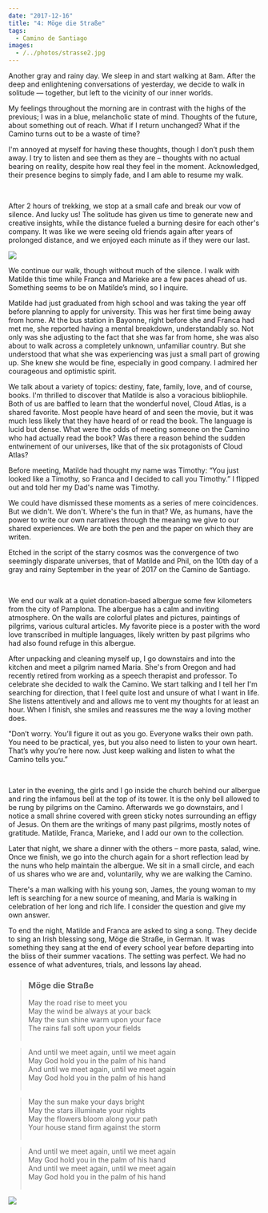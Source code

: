 ```yaml
---
date: "2017-12-16"
title: "4: Möge die Straße"
tags: 
  - Camino de Santiago
images:
  - /../photos/strasse2.jpg
---
```


Another gray and rainy day. We sleep in and start walking at 8am. After the deep and enlightening conversations of yesterday, we decide to walk in solitude –– together, but left to the vicinity of our inner worlds.

My feelings throughout the morning are in contrast with the highs of the previous; I was in a blue, melancholic state of mind. Thoughts of the future, about something out of reach. What if I return unchanged? What if the Camino turns out to be a waste of time?

I'm annoyed at myself for having these thoughts, though I don’t push them away. I try to listen and see them as they are – thoughts with no actual bearing on reality, despite how real they feel in the moment. Acknowledged, their presence begins to simply fade, and I am able to resume my walk.

<br>

After 2 hours of trekking, we stop at a small cafe and break our vow of silence. And lucky us! The solitude has given us time to generate new and creative insights, while the distance fueled a burning desire for each other's company. It was like we were seeing old friends again after years of prolonged distance, and we enjoyed each minute as if they were our last.

![](/../photos/strasse1.jpg)

We continue our walk, though without much of the silence. I walk with Matilde this time while Franca and Marieke are a few paces ahead of us. Something seems to be on Matilde’s mind, so I inquire.

Matilde had just graduated from high school and was taking the year off before planning to apply for university. This was her first time being away from home. At the bus station in Bayonne, right before she and Franca had met me, she reported having a mental breakdown, understandably so. Not only was she adjusting to the fact that she was far from home, she was also about to walk across a completely unknown, unfamiliar country. But she understood that what she was experiencing was just a small part of growing up. She knew she would be fine, especially in good company. I admired her courageous and optimistic spirit.

We talk about a variety of topics: destiny, fate, family, love, and of course, books. I'm thrilled to discover that Matilde is also a voracious bibliophile. Both of us are baffled to learn that the wonderful novel, Cloud Atlas, is a shared favorite. Most people have heard of and seen the movie, but it was much less likely that they have heard of or read the book. The language is lucid but dense. What were the odds of meeting someone on the Camino who had actually read the book? Was there a reason behind the sudden entwinement of our universes, like that of the six protagonists of Cloud Atlas?

Before meeting, Matilde had thought my name was Timothy: “You just looked like a Timothy, so Franca and I decided to call you Timothy.” I flipped out and told her my Dad's name was Timothy. 

We could have dismissed these moments as a series of mere coincidences. But we didn't. We don't. Where's the fun in that? We, as humans, have the power to write our own narratives through the meaning we give to our shared experiences. We are both the pen and the paper on which they are writen.

Etched in the script of the starry cosmos was the convergence of two seemingly disparate universes, that of Matilde and Phil, on the 10th day of a gray and rainy September in the year of 2017 on the Camino de Santiago.

<br>

We end our walk at a quiet donation-based albergue some few kilometers from the city of Pamplona. The albergue has a calm and inviting atmosphere. On the walls are colorful plates and pictures, paintings of pilgrims, various cultural articles. My favorite piece is a poster with the word love transcribed in multiple languages, likely written by past pilgrims who had also found refuge in this albergue.

After unpacking and cleaning myself up, I go downstairs and into the kitchen and meet a pilgrim named Maria. She's from Oregon and had recently retired from working as a speech therapist and professor. To celebrate she decided to walk the Camino. We start talking and I tell her I'm searching for direction, that I feel quite lost and unsure of what I want in life. She listens attentively and and allows me to vent my thoughts for at least an hour. When I finish, she smiles and reassures me the way a loving mother does.

"Don’t worry. You’ll figure it out as you go. Everyone walks their own path. You need to be practical, yes, but you also need to listen to your own heart. That’s why you’re here now. Just keep walking and listen to what the Camino tells you.”

<br>

Later in the evening, the girls and I go inside the church behind our albergue and ring the infamous bell at the top of its tower. It is the only bell allowed to be rung by pilgrims on the Camino. Afterwards we go downstairs, and I notice a small shrine covered with green sticky notes surrounding an effigy of Jesus. On them are the writings of many past pilgrims, mostly notes of gratitude. Matilde, Franca, Marieke, and I add our own to the collection.

Later that night, we share a dinner with the others – more pasta, salad, wine. Once we finish, we go into the church again for a short reflection lead by the nuns who help maintain the albergue. We sit in a small circle, and each of us shares who we are and, voluntarily, why we are walking the Camino.

There's a man walking with his young son, James, the young woman to my left is searching for a new source of meaning, and Maria is walking in celebration of her long and rich life. I consider the question and give my own answer.

To end the night, Matilde and Franca are asked to sing a song. They decide to sing an Irish blessing song, Möge die Straße, in German. It was something they sang at the end of every school year before departing into the bliss of their summer vacations. The setting was perfect. We had no essence of what adventures, trials, and lessons lay ahead.

> ### Möge die Straße
>May the road rise to meet you<br>
>May the wind be always at your back<br>
>May the sun shine warm upon your face<br>
>The rains fall soft upon your fields<br><br>

>And until we meet again, until we meet again<br>
>May God hold you in the palm of his hand<br>
>And until we meet again, until we meet again<br>
>May God hold you in the palm of his hand<br><br>

>May the sun make your days bright<br>
>May the stars illuminate your nights<br>
>May the flowers bloom along your path<br>
>Your house stand firm against the storm<br><br>

>And until we meet again, until we meet again<br>
>May God hold you in the palm of his hand<br>
>And until we meet again, until we meet again<br>
>May God hold you in the palm of his hand<br><br>

![](/../photos/strasse2.jpg)
